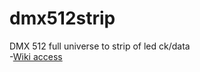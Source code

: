 # dmx512strip
DMX 512 full universe to strip of led ck/data<br>
-[Wiki access](https://github.com/patgadget/dmx512strip/wiki)<br>

